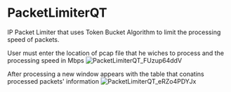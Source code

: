 # PacketLimiterQT
IP Packet Limiter that uses Token Bucket Algorithm to limit the processing speed of packets.

User must enter the location of pcap file that he wiches to process and the processing speed in Mbps
![PacketLimiterQT_FUzup64ddV](https://github.com/retroruiner/PacketLimiterQT/assets/65854400/36509773-e47c-426d-b621-fc4b050ec957)

After processing a new window appears with the table that conatins processed packets' information
![PacketLimiterQT_eRZo4PDYJx](https://github.com/retroruiner/PacketLimiterQT/assets/65854400/73372010-f17d-40a9-8162-398114451b40)
